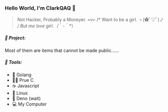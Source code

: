 ### Hello World, I'm ClarkQAQ 🎀



> Not Hacker, Probably a Moneyer.  =v=
> /* Want to be a girl. ヽ(✿ﾟ▽ﾟ)ノ */
> But me love girl.（*＾-＾*）



##### 🚩 Project:

Most of them are items that cannot be made public......



##### 🔨 Tools:

- 🐹 Golang
- 👨‍🦲 Prue C
-  ☕  Javascript
- 🐧 Linux
- 🦒 Deno (wait)
- 💻  My Computer 

